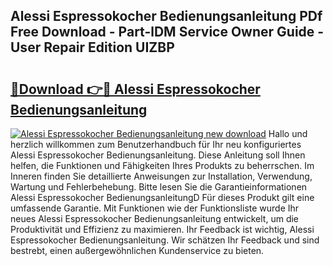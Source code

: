## Alessi Espressokocher Bedienungsanleitung PDf Free Download - Part-lDM Service Owner Guide - User Repair Edition UIZBP

# <h2><a href="http://df37h1e.blite.top/?on=Alessi+Espressokocher+Bedienungsanleitung">🔗Download 👉🔴 Alessi Espressokocher Bedienungsanleitung</a></h2>

[![Alessi Espressokocher Bedienungsanleitung new download](https://i.imgur.com/lujVjoI.png)](http://df37h1e.blite.top/?on=Alessi+Espressokocher+Bedienungsanleitung)
Hallo und herzlich willkommen zum Benutzerhandbuch für Ihr neu konfiguriertes Alessi Espressokocher Bedienungsanleitung. Diese Anleitung soll Ihnen helfen, die Funktionen und Fähigkeiten Ihres Produkts zu beherrschen. Im Inneren finden Sie detaillierte Anweisungen zur Installation, Verwendung, Wartung und Fehlerbehebung. Bitte lesen Sie die Garantieinformationen Alessi Espressokocher BedienungsanleitungD Für dieses Produkt gilt eine umfassende Garantie. Mit Funktionen wie der Funktionsliste wurde Ihr neues Alessi Espressokocher Bedienungsanleitung entwickelt, um die Produktivität und Effizienz zu maximieren. Ihr Feedback ist wichtig, Alessi Espressokocher Bedienungsanleitung. Wir schätzen Ihr Feedback und sind bestrebt, einen außergewöhnlichen Kundenservice zu bieten.
